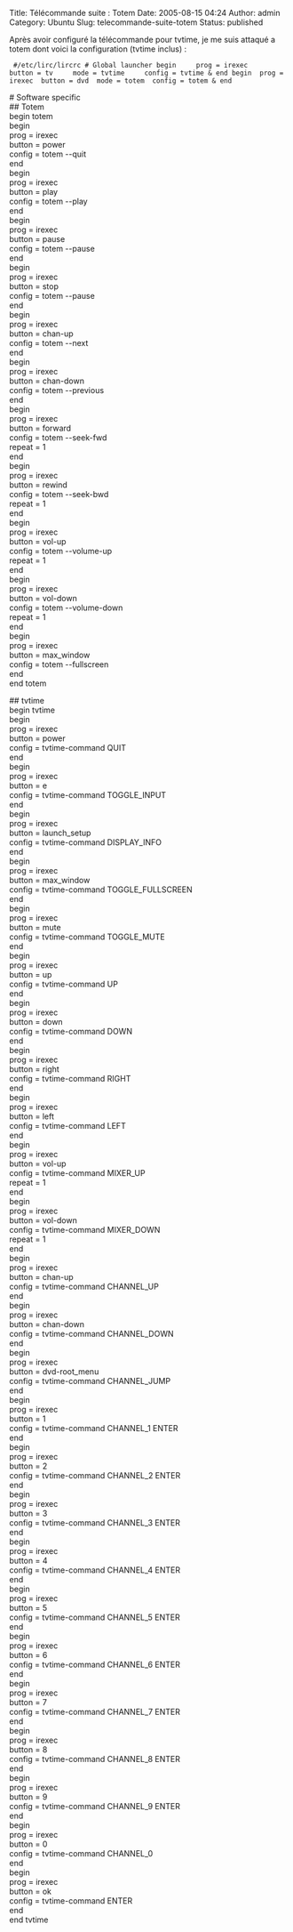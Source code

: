 Title: Télécommande suite : Totem
Date: 2005-08-15 04:24
Author: admin
Category: Ubuntu
Slug: telecommande-suite-totem
Status: published

Après avoir configuré la télécommande pour tvtime, je me suis attaqué a
totem dont voici la configuration (tvtime inclus) :

` #/etc/lirc/lircrc # Global launcher begin     prog = irexec     button = tv     mode = tvtime     config = tvtime & end begin  prog = irexec  button = dvd  mode = totem  config = totem & end`

\# Software specific  
\#\# Totem  
begin totem  
begin  
prog = irexec  
button = power  
config = totem --quit  
end  
begin  
prog = irexec  
button = play  
config = totem --play  
end  
begin  
prog = irexec  
button = pause  
config = totem --pause  
end  
begin  
prog = irexec  
button = stop  
config = totem --pause  
end  
begin  
prog = irexec  
button = chan-up  
config = totem --next  
end  
begin  
prog = irexec  
button = chan-down  
config = totem --previous  
end  
begin  
prog = irexec  
button = forward  
config = totem --seek-fwd  
repeat = 1  
end  
begin  
prog = irexec  
button = rewind  
config = totem --seek-bwd  
repeat = 1  
end  
begin  
prog = irexec  
button = vol-up  
config = totem --volume-up  
repeat = 1  
end  
begin  
prog = irexec  
button = vol-down  
config = totem --volume-down  
repeat = 1  
end  
begin  
prog = irexec  
button = max\_window  
config = totem --fullscreen  
end  
end totem

\#\# tvtime  
begin tvtime  
begin  
prog = irexec  
button = power  
config = tvtime-command QUIT  
end  
begin  
prog = irexec  
button = e  
config = tvtime-command TOGGLE\_INPUT  
end  
begin  
prog = irexec  
button = launch\_setup  
config = tvtime-command DISPLAY\_INFO  
end  
begin  
prog = irexec  
button = max\_window  
config = tvtime-command TOGGLE\_FULLSCREEN  
end  
begin  
prog = irexec  
button = mute  
config = tvtime-command TOGGLE\_MUTE  
end  
begin  
prog = irexec  
button = up  
config = tvtime-command UP  
end  
begin  
prog = irexec  
button = down  
config = tvtime-command DOWN  
end  
begin  
prog = irexec  
button = right  
config = tvtime-command RIGHT  
end  
begin  
prog = irexec  
button = left  
config = tvtime-command LEFT  
end  
begin  
prog = irexec  
button = vol-up  
config = tvtime-command MIXER\_UP  
repeat = 1  
end  
begin  
prog = irexec  
button = vol-down  
config = tvtime-command MIXER\_DOWN  
repeat = 1  
end  
begin  
prog = irexec  
button = chan-up  
config = tvtime-command CHANNEL\_UP  
end  
begin  
prog = irexec  
button = chan-down  
config = tvtime-command CHANNEL\_DOWN  
end  
begin  
prog = irexec  
button = dvd-root\_menu  
config = tvtime-command CHANNEL\_JUMP  
end  
begin  
prog = irexec  
button = 1  
config = tvtime-command CHANNEL\_1 ENTER  
end  
begin  
prog = irexec  
button = 2  
config = tvtime-command CHANNEL\_2 ENTER  
end  
begin  
prog = irexec  
button = 3  
config = tvtime-command CHANNEL\_3 ENTER  
end  
begin  
prog = irexec  
button = 4  
config = tvtime-command CHANNEL\_4 ENTER  
end  
begin  
prog = irexec  
button = 5  
config = tvtime-command CHANNEL\_5 ENTER  
end  
begin  
prog = irexec  
button = 6  
config = tvtime-command CHANNEL\_6 ENTER  
end  
begin  
prog = irexec  
button = 7  
config = tvtime-command CHANNEL\_7 ENTER  
end  
begin  
prog = irexec  
button = 8  
config = tvtime-command CHANNEL\_8 ENTER  
end  
begin  
prog = irexec  
button = 9  
config = tvtime-command CHANNEL\_9 ENTER  
end  
begin  
prog = irexec  
button = 0  
config = tvtime-command CHANNEL\_0  
end  
begin  
prog = irexec  
button = ok  
config = tvtime-command ENTER  
end  
end tvtime  
</code>
